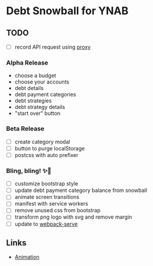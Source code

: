 # Debt Snowball for YNAB

## TODO

* [ ] record API request using [proxy](https://github.com/ijpiantanida/talkback)

### Alpha Release

* choose a budget
* choose your accounts
* debt details
* debt payment categories
* debt strategies
* debt strategy details
* "start over" button

### Beta Release

* [ ] create category modal
* [ ] button to purge localStorage
* [ ] postcss with auto prefixer

### Bling, bling! ✨🥇

* [ ] customize bootstrap style
* [ ] update debt payment category balance from snowball
* [ ] animate screen transitions
* [ ] manifest with service workers
* [ ] remove unused css from bootstrap
* [ ] transform png logo with svg and remove margin
* [ ] update to [webpack-serve](https://github.com/webpack-contrib/webpack-serve)

## Links

* [Animation](https://github.com/mdgriffith/elm-animation-flower-menu/blob/master/src/FlowerMenu.elm)

